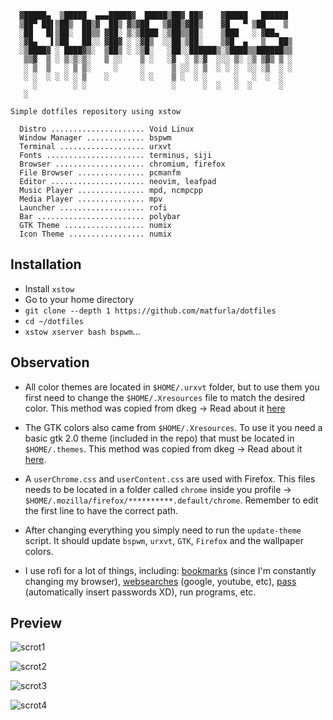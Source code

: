 
```
  ▓█████▄  ▒█████  ▄▄▄█████▓  █████▒██▓ ██▓    ▓█████   ██████ 
  ▒██▀ ██▌▒██▒  ██▒▓  ██▒ ▓▒▓██   ▒▓██▒▓██▒    ▓█   ▀ ▒██    ▒ 
  ░██   █▌▒██░  ██▒▒ ▓██░ ▒░▒████ ░▒██▒▒██░    ▒███   ░ ▓██▄   
  ░▓█▄   ▌▒██   ██░░ ▓██▓ ░ ░▓█▒  ░░██░▒██░    ▒▓█  ▄   ▒   ██▒
  ░▒████▓ ░ ████▓▒░  ▒██▒ ░ ░▒█░   ░██░░██████▒░▒████▒▒██████▒▒
   ▒▒▓  ▒ ░ ▒░▒░▒░   ▒ ░░    ▒ ░   ░▓  ░ ▒░▓  ░░░ ▒░ ░▒ ▒▓▒ ▒ ░
   ░ ▒  ▒   ░ ▒ ▒░     ░     ░      ▒ ░░ ░ ▒  ░ ░ ░  ░░ ░▒  ░ ░
   ░ ░  ░ ░ ░ ░ ▒    ░       ░ ░    ▒ ░  ░ ░      ░   ░  ░  ░  
     ░        ░ ░                   ░      ░  ░   ░  ░      ░  
   ░                                                           

Simple dotfiles repository using xstow

  Distro ..................... Void Linux
  Window Manager ............. bspwm
  Terminal ................... urxvt
  Fonts ...................... terminus, siji
  Browser .................... chromium, firefox
  File Browser ............... pcmanfm
  Editor ..................... neovim, leafpad
  Music Player ............... mpd, ncmpcpp
  Media Player ............... mpv
  Launcher ................... rofi
  Bar ........................ polybar
  GTK Theme .................. numix
  Icon Theme ................. numix

```

## Installation 

 - Install `xstow`
 - Go to your home directory
 - `git clone --depth 1 https://github.com/matfurla/dotfiles`
 - `cd ~/dotfiles`
 - `xstow xserver bash bspwm`...


## Observation 

 - All color themes are located in `$HOME/.urxvt` folder, but to use them you first need to change the `$HOME/.Xresources` file to match the desired color. This method was copied from dkeg -> Read about it [here](https://github.com/dkeg/crayolo)

 - The GTK colors also came from `$HOME/.Xresources`. To use it you need a basic gtk 2.0 theme (included in the repo) that must be located in `$HOME/.themes`. This method was copied from dkeg -> Read about it [here](https://github.com/dkeg/inspin/blob/master/gtkColor).
 
 - A `userChrome.css` and `userContent.css` are used with Firefox. This files needs to be located in a folder called `chrome` inside you profile -> `$HOME/.mozilla/firefox/**********.default/chrome`. Remember to edit the first line to have the correct path.

 - After changing everything you simply need to run the `update-theme` script. It should update `bspwm`, `urxvt`, `GTK`, `Firefox` and the wallpaper colors.

 - I use rofi for a lot of things, including: [bookmarks](https://github.com/carnager/robot) (since I'm constantly changing my browser), [websearches](https://github.com/gotbletu/shownotes/blob/master/rofi-scripts-collection/rofi-bangs.sh) (google, youtube, etc), [pass](https://github.com/carnager/rofi-pass) (automatically insert passwords XD), run programs, etc.


## Preview 

![scrot1](https://i.imgur.com/wxCjvxy.png)

![scrot2](https://i.imgur.com/zOanHE5.png)

![scrot3](https://i.imgur.com/J3B9KqV.png)

![scrot4](https://i.imgur.com/SOeZ65T.png)
